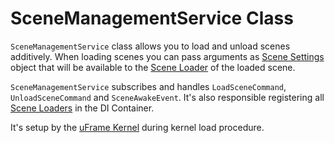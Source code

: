 # SceneManagementService Class

`SceneManagementService` class allows you to load and unload scenes additively. When loading scenes you can pass arguments as [Scene Settings](scene-settings.md) object that will be available to the [Scene Loader](scene-loaders.md) of the loaded scene.

`SceneManagementService` subscribes and handles `LoadSceneCommand`, `UnloadSceneCommand` and `SceneAwakeEvent`. It's also responsible registering all [Scene Loaders](scene-loaders.md) in the DI Container.

It's setup by the [uFrame Kernel](uframe-kernel.md) during kernel load procedure.
